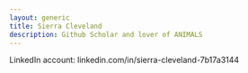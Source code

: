 ```yaml
---
layout: generic
title: Sierra Cleveland 
description: Github Scholar and lover of ANIMALS 
---
```


LinkedIn account: linkedin.com/in/sierra-cleveland-7b17a3144
     
